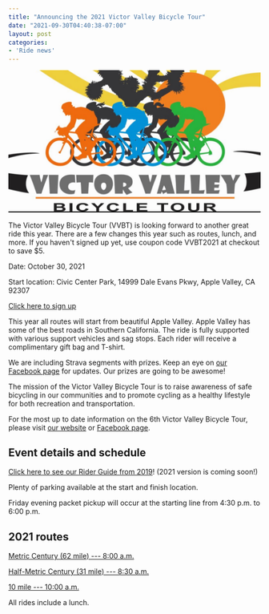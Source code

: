 ```yaml
---
title: "Announcing the 2021 Victor Valley Bicycle Tour"
date: "2021-09-30T04:40:38-07:00"
layout: post
categories:
- 'Ride news'
---
```


![2021 Victor Valley Bicycle Tour](/assets/img/2021/09/vvbt.jpg)

The Victor Valley Bicycle Tour (VVBT) is looking forward to another great ride this year. There are a few changes this year such as routes, lunch, and more. If you haven't signed up yet, use coupon code VVBT2021 at checkout to save $5.

Date: October 30, 2021

Start location: Civic Center Park, 14999 Dale Evans Pkwy, Apple Valley, CA 92307

[Click here to sign up](https://victorvalleybicycletour.us18.list-manage.com/track/click?u=d49d5757391edbdef4c0a2e55&id=0aea7a70d8&e=fbc4398506)

This year all routes will start from beautiful Apple Valley. Apple Valley has some of the best roads in Southern California. The ride is fully supported with various support vehicles and sag stops. Each rider will receive a complimentary gift bag and T-shirt.

We are including Strava segments with prizes. Keep an eye on [our Facebook page](https://www.facebook.com/victorvalleybicycletour/) for updates. Our prizes are going to be awesome!

The mission of the Victor Valley Bicycle Tour is to raise awareness of safe bicycling in our communities and to promote cycling as a healthy lifestyle for both recreation and transportation.

For the most up to date information on the 6th Victor Valley Bicycle Tour, please visit [our website](https://victorvalleybicycletour.com) or [Facebook page](https://www.facebook.com/victorvalleybicycletour/).

## Event details and schedule

[Click here to see our Rider Guide from 2019](https://drive.google.com/file/d/1WjYh1k5yTOo9CRCBhqQJi70mbPglr18Z/view?usp=sharing)! (2021 version is coming soon!)

Plenty of parking available at the start and finish location.

Friday evening packet pickup will occur at the starting line from 4:30 p.m. to 6:00 p.m.

## 2021 routes

[Metric Century (62 mile) --- 8:00 a.m.](https://drive.google.com/file/d/14QwovmRPSZzv4CPTQG53KKi1av1dNTOQ/view?usp=sharing)

[Half-Metric Century (31 mile) --- 8:30 a.m.](https://drive.google.com/file/d/1JDXjylXrM7XiJdl4FKGZgVArJAjTWQ57/view?usp=sharing)

[10 mile --- 10:00 a.m.](https://drive.google.com/file/d/1mXh9Aeu1HiNaQVI3ec8qKgoqGTO4avM0/view?usp=sharing)

All rides include a lunch.
